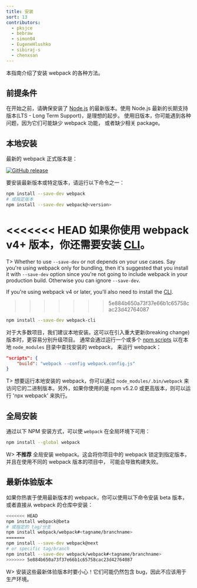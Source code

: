 ```yaml
---
title: 安装
sort: 13
contributors:
  - pksjce
  - bebraw
  - simon04
  - EugeneHlushko
  - sibiraj-s
  - chenxsan
---
```


本指南介绍了安装 webpack 的各种方法。


## 前提条件

在开始之前，请确保安装了 [Node.js](https://nodejs.org/en/) 的最新版本。使用 Node.js 最新的长期支持版本(LTS - Long Term Support)，是理想的起步。
使用旧版本，你可能遇到各种问题，因为它们可能缺少 webpack 功能，
或者缺少相关 package。


## 本地安装

最新的 webpack 正式版本是：

[![GitHub release](https://img.shields.io/npm/v/webpack.svg?label=webpack&style=flat-square&maxAge=3600)](https://github.com/webpack/webpack/releases)

要安装最新版本或特定版本，请运行以下命令之一：

``` bash
npm install --save-dev webpack
# 或指定版本
npm install --save-dev webpack@<version>
```

<<<<<<< HEAD
如果你使用 webpack v4+ 版本，你还需要安装 [CLI](/api/cli/)。
=======
T> Whether to use `--save-dev` or not depends on your use cases. Say you're using webpack only for bundling, then it's suggested that you install it with `--save-dev` option since you're not going to include webpack in your production build. Otherwise you can ignore `--save-dev`.

If you're using webpack v4 or later, you'll also need to install the [CLI](/api/cli/).
>>>>>>> 5e884b650a73f37e66b1c65758cac23d42764087

``` bash
npm install --save-dev webpack-cli
```

对于大多数项目，我们建议本地安装。这可以在引入重大更新(breaking change)版本时，更容易分别升级项目。
通常会通过运行一个或多个 [npm scripts](https://docs.npmjs.com/misc/scripts) 以在本地 `node_modules` 目录中查找安装的 webpack，
来运行 webpack：

```json
"scripts": {
	"build": "webpack --config webpack.config.js"
}
```

T> 想要运行本地安装的 webpack，你可以通过 `node_modules/.bin/webpack` 来访问它的二进制版本。另外，如果你使用的是 npm v5.2.0 或更高版本，则可以运行 'npx webpack' 来执行。


## 全局安装

通过以下 NPM 安装方式，可以使 `webpack` 在全局环境下可用：

``` bash
npm install --global webpack
```

W> __不推荐__ 全局安装 webpack。这会将你项目中的 webpack 锁定到指定版本，并且在使用不同的 webpack 版本的项目中，
可能会导致构建失败。


## 最新体验版本

如果你热衷于使用最新版本的 webpack，你可以使用以下命令安装 beta 版本，
或者直接从 webpack 的仓库中安装：

``` bash
<<<<<<< HEAD
npm install webpack@beta
# 或指定的 tag/分支
npm install webpack/webpack#<tagname/branchname>
=======
npm install --save-dev webpack@next
# or specific tag/branch
npm install --save-dev webpack/webpack#<tagname/branchname>
>>>>>>> 5e884b650a73f37e66b1c65758cac23d42764087
```

W> 安装这些最新体验版本时要小心！它们可能仍然包含 bug，因此不应该用于生产环境。
